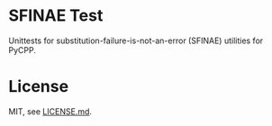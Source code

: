 # SFINAE Test

Unittests for substitution-failure-is-not-an-error (SFINAE) utilities for PyCPP.

# License

MIT, see [LICENSE.md](https://github.com/pycpp/pycpp/blob/master/LICENSE.md).

